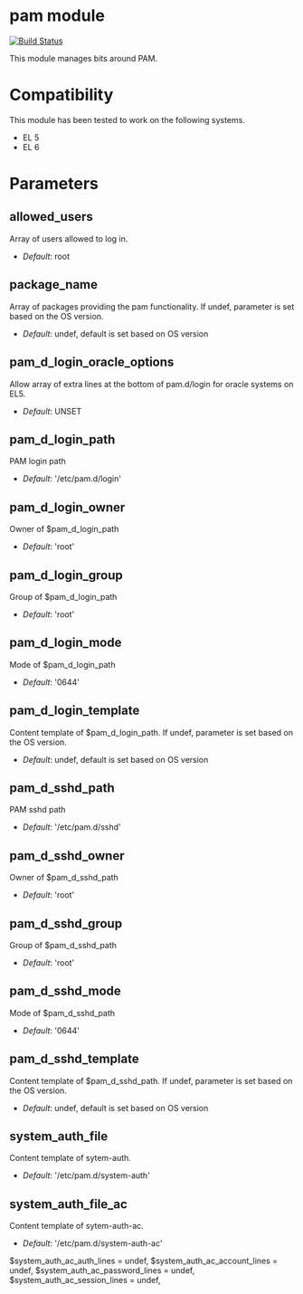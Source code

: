 # pam module #

[![Build Status](
https://api.travis-ci.org/ghoneycutt/puppet-module-pam.png?branch=master)](https://travis-ci.org/ghoneycutt/puppet-module-pam)

This module manages bits around PAM.

# Compatibility #

This module has been tested to work on the following systems.

 * EL 5
 * EL 6

# Parameters #

allowed_users
-------------
Array of users allowed to log in.

- *Default*: root

package_name
------------
Array of packages providing the pam functionality. If undef, parameter is set based on the OS version.

- *Default*: undef, default is set based on OS version

pam_d_login_oracle_options
--------------------------
Allow array of extra lines at the bottom of pam.d/login for oracle systems on EL5.

- *Default*: UNSET

pam_d_login_path
----------------
PAM login path

- *Default*: '/etc/pam.d/login'

pam_d_login_owner
-----------------
Owner of $pam_d_login_path

- *Default*: 'root'

pam_d_login_group
-----------------
Group of $pam_d_login_path

- *Default*: 'root'

pam_d_login_mode
----------------
Mode of $pam_d_login_path

- *Default*: '0644'

pam_d_login_template
--------------------
Content template of $pam_d_login_path. If undef, parameter is set based on the OS version.

- *Default*: undef, default is set based on OS version

pam_d_sshd_path
---------------
PAM sshd path

- *Default*: '/etc/pam.d/sshd'

pam_d_sshd_owner
----------------
Owner of $pam_d_sshd_path

- *Default*: 'root'

pam_d_sshd_group
----------------
Group of $pam_d_sshd_path

- *Default*: 'root'

pam_d_sshd_mode
---------------
Mode of $pam_d_sshd_path

- *Default*: '0644'

pam_d_sshd_template
-------------------
Content template of $pam_d_sshd_path. If undef, parameter is set based on the OS version.

- *Default*: undef, default is set based on OS version

system_auth_file
----------------
Content template of sytem-auth.

- *Default*: '/etc/pam.d/system-auth'

system_auth_file_ac
-------------------
Content template of sytem-auth-ac.

- *Default*: '/etc/pam.d/system-auth-ac'

$system_auth_ac_auth_lines     = undef,
$system_auth_ac_account_lines  = undef,
$system_auth_ac_password_lines = undef,
$system_auth_ac_session_lines  = undef,
